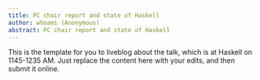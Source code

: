 ```yaml
---
title: PC chair report and state of Haskell
author: whoami (Anonymous)
abstract: PC chair report and state of Haskell
---
```


This is the template for you to liveblog about the talk,
which is at Haskell on 1145-1235 AM.  Just replace the content here
with your edits, and then submit it online.
